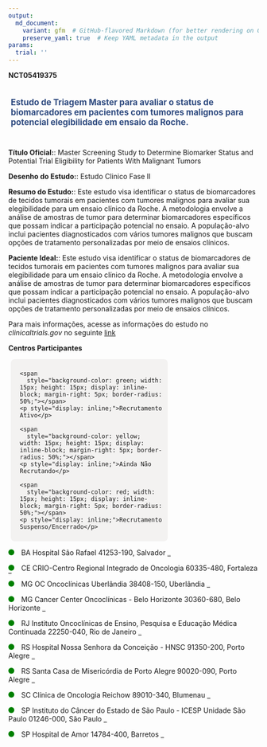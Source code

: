 ```yaml
---
output: 
  md_document:
    variant: gfm  # GitHub-flavored Markdown (for better rendering on GitHub)
    preserve_yaml: true  # Keep YAML metadata in the output
params:
  trial: ''
---
```


**NCT05419375**

<div style="padding: 5px; font-size: 1.20em; font-weight: bold; color: #2E4A7F; text-align: left; margin-bottom: 20px">

Estudo de Triagem Master para avaliar o status de biomarcadores em
pacientes com tumores malignos para potencial elegibilidade em ensaio da
Roche.

</div>

**Título Oficial:**: Master Screening Study to Determine Biomarker
Status and Potential Trial Eligibility for Patients With Malignant
Tumors

**Desenho do Estudo:**: Estudo Clinico Fase II

**Resumo do Estudo:**: Este estudo visa identificar o status de
biomarcadores de tecidos tumorais em pacientes com tumores malignos para
avaliar sua elegibilidade para um ensaio clínico da Roche. A metodologia
envolve a análise de amostras de tumor para determinar biomarcadores
específicos que possam indicar a participação potencial no ensaio. A
população-alvo inclui pacientes diagnosticados com vários tumores
malignos que buscam opções de tratamento personalizadas por meio de
ensaios clínicos.

**Paciente Ideal:**: Este estudo visa identificar o status de
biomarcadores de tecidos tumorais em pacientes com tumores malignos para
avaliar sua elegibilidade para um ensaio clínico da Roche. A metodologia
envolve a análise de amostras de tumor para determinar biomarcadores
específicos que possam indicar a participação potencial no ensaio. A
população-alvo inclui pacientes diagnosticados com vários tumores
malignos que buscam opções de tratamento personalizadas por meio de
ensaios clínicos.

Para mais informações, acesse as informações do estudo no
*clinicaltrials.gov* no seguinte
[link](https://clinicaltrials.gov/ct2/show/NCT05419375)

**Centros Participantes**

<div style="margin-bottom: 8px; margin-left: 5px; padding: 8px; max-width: 300px; background-color: #f3f2f1; border-radius: 8px;">

<div style="margin-left: 10px;">

    <span 
      style="background-color: green; width: 15px; height: 15px; display: inline-block; margin-right: 5px; border-radius: 50%;"></span>
    <p style="display: inline;">Recrutamento Ativo</p>

</div>

<div style="margin-left: 10px;">

    <span 
      style="background-color: yellow; width: 15px; height: 15px; display: inline-block; margin-right: 5px; border-radius: 50%;"></span>
    <p style="display: inline;">Ainda Não Recrutando</p>

</div>

<div style="margin-left: 10px;">

    <span 
      style="background-color: red; width: 15px; height: 15px; display: inline-block; margin-right: 5px; border-radius: 50%;"></span>
    <p style="display: inline;">Recrutamento Suspenso/Encerrado</p>

</div>

</div>

<span style="display: inline-block; width: 12px; height: 12px; border-radius: 50%; margin-right: 10px; padding-bottom: 0px; background-color: green;"></span>
BA Hospital São Rafael 41253-190, Salvador
<span style="color: #2E4A7F; text-decoration: none; font-weight: 500; font-size: 0.8">[REPORTAR
ERRO](https://flazar.shinyapps.io/formsapp?study_nct_id=NCT05419375&location_id=HOSPITALSAORAFAELHSRSALVADORBA41253190BRAZIL&location_full_name=Hospital%20S%C3%A3o%20Rafael%2C%2041253-190%2C%20Salvador&form_type=Reportar%20Erro)</span>

<span style="display: inline-block; width: 12px; height: 12px; border-radius: 50%; margin-right: 10px; padding-bottom: 0px; background-color: green;"></span>
CE CRIO-Centro Regional Integrado de Oncologia 60335-480, Fortaleza
<span style="color: #2E4A7F; text-decoration: none; font-weight: 500; font-size: 0.8">[REPORTAR
ERRO](https://flazar.shinyapps.io/formsapp?study_nct_id=NCT05419375&location_id=CRIOCENTROREGIONALINTEGRADODEONCOLOGIAFORTALEZACE60336232BRAZIL&location_full_name=CRIO-Centro%20Regional%20Integrado%20de%20Oncologia%2C%2060335-480%2C%20Fortaleza&form_type=Reportar%20Erro)</span>

<span style="display: inline-block; width: 12px; height: 12px; border-radius: 50%; margin-right: 10px; padding-bottom: 0px; background-color: green;"></span>
MG OC Oncoclínicas Uberlândia 38408-150, Uberlândia
<span style="color: #2E4A7F; text-decoration: none; font-weight: 500; font-size: 0.8">[REPORTAR
ERRO](https://flazar.shinyapps.io/formsapp?study_nct_id=NCT05419375&location_id=COTCENTROONCOLOGICODOTRIANGULOUBERLANDIAMG38408150BRAZIL&location_full_name=OC%20Oncocl%C3%ADnicas%20Uberl%C3%A2ndia%2C%2038408-150%2C%20Uberl%C3%A2ndia&form_type=Reportar%20Erro)</span>

<span style="display: inline-block; width: 12px; height: 12px; border-radius: 50%; margin-right: 10px; padding-bottom: 0px; background-color: green;"></span>
MG Cancer Center Oncoclínicas - Belo Horizonte 30360-680, Belo Horizonte
<span style="color: #2E4A7F; text-decoration: none; font-weight: 500; font-size: 0.8">[REPORTAR
ERRO](https://flazar.shinyapps.io/formsapp?study_nct_id=NCT05419375&location_id=ONCOCENTROBELOHORIZONTEBELOHORIZONTEMG30360680BRAZIL&location_full_name=Cancer%20Center%20Oncocl%C3%ADnicas%20-%20Belo%20Horizonte%2C%2030360-680%2C%20Belo%20Horizonte&form_type=Reportar%20Erro)</span>

<span style="display: inline-block; width: 12px; height: 12px; border-radius: 50%; margin-right: 10px; padding-bottom: 0px; background-color: green;"></span>
RJ Instituto Oncoclínicas de Ensino, Pesquisa e Educação Médica
Continuada 22250-040, Rio de Janeiro
<span style="color: #2E4A7F; text-decoration: none; font-weight: 500; font-size: 0.8">[REPORTAR
ERRO](https://flazar.shinyapps.io/formsapp?study_nct_id=NCT05419375&location_id=ONCOCLINICASRIODEJANEIROSARIODEJANEIRORJ22250905BRAZIL&location_full_name=Instituto%20Oncocl%C3%ADnicas%20de%20Ensino%2C%20Pesquisa%20e%20Educa%C3%A7%C3%A3o%20M%C3%A9dica%20Continuada%2C%2022250-040%2C%20Rio%20de%20Janeiro&form_type=Reportar%20Erro)</span>

<span style="display: inline-block; width: 12px; height: 12px; border-radius: 50%; margin-right: 10px; padding-bottom: 0px; background-color: green;"></span>
RS Hospital Nossa Senhora da Conceição - HNSC 91350-200, Porto Alegre
<span style="color: #2E4A7F; text-decoration: none; font-weight: 500; font-size: 0.8">[REPORTAR
ERRO](https://flazar.shinyapps.io/formsapp?study_nct_id=NCT05419375&location_id=HOSPITALNOSSASENHORADACONCEICAOPORTOALEGRERS90040373BRAZIL&location_full_name=Hospital%20Nossa%20Senhora%20da%20Concei%C3%A7%C3%A3o%20-%20HNSC%2C%2091350-200%2C%20Porto%20Alegre&form_type=Reportar%20Erro)</span>

<span style="display: inline-block; width: 12px; height: 12px; border-radius: 50%; margin-right: 10px; padding-bottom: 0px; background-color: green;"></span>
RS Santa Casa de Misericórdia de Porto Alegre 90020-090, Porto Alegre
<span style="color: #2E4A7F; text-decoration: none; font-weight: 500; font-size: 0.8">[REPORTAR
ERRO](https://flazar.shinyapps.io/formsapp?study_nct_id=NCT05419375&location_id=SANTACASADEMISERICORDIADEPORTOALEGREPORTOALEGRERS90020090BRAZIL&location_full_name=Santa%20Casa%20de%20Miseric%C3%B3rdia%20de%20Porto%20Alegre%2C%2090020-090%2C%20Porto%20Alegre&form_type=Reportar%20Erro)</span>

<span style="display: inline-block; width: 12px; height: 12px; border-radius: 50%; margin-right: 10px; padding-bottom: 0px; background-color: green;"></span>
SC Clínica de Oncologia Reichow 89010-340, Blumenau
<span style="color: #2E4A7F; text-decoration: none; font-weight: 500; font-size: 0.8">[REPORTAR
ERRO](https://flazar.shinyapps.io/formsapp?study_nct_id=NCT05419375&location_id=CLINICADEONCOLOGIAREICHOWBLUMENAUSC89010340BRAZIL&location_full_name=Cl%C3%ADnica%20de%20Oncologia%20Reichow%2C%2089010-340%2C%20Blumenau&form_type=Reportar%20Erro)</span>

<span style="display: inline-block; width: 12px; height: 12px; border-radius: 50%; margin-right: 10px; padding-bottom: 0px; background-color: green;"></span>
SP Instituto do Câncer do Estado de São Paulo - ICESP Unidade São Paulo
01246-000, São Paulo
<span style="color: #2E4A7F; text-decoration: none; font-weight: 500; font-size: 0.8">[REPORTAR
ERRO](https://flazar.shinyapps.io/formsapp?study_nct_id=NCT05419375&location_id=INSTITUTODOCANCERDOESTADODESAOPAULOICESPSAOPAULOSP01246000BRAZIL&location_full_name=Instituto%20do%20C%C3%A2ncer%20do%20Estado%20de%20S%C3%A3o%20Paulo%20-%20ICESP%20Unidade%20S%C3%A3o%20Paulo%2C%2001246-000%2C%20S%C3%A3o%20Paulo&form_type=Reportar%20Erro)</span>

<span style="display: inline-block; width: 12px; height: 12px; border-radius: 50%; margin-right: 10px; padding-bottom: 0px; background-color: green;"></span>
SP Hospital de Amor 14784-400, Barretos
<span style="color: #2E4A7F; text-decoration: none; font-weight: 500; font-size: 0.8">[REPORTAR
ERRO](https://flazar.shinyapps.io/formsapp?study_nct_id=NCT05419375&location_id=HOSPITALDECANCERDEBARRETOSBARRETOSSP14784400BRAZIL&location_full_name=Hospital%20de%20Amor%2C%2014784-400%2C%20Barretos&form_type=Reportar%20Erro)</span>
